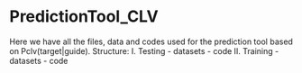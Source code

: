 # PredictionTool_CLV

Here we have all the files, data and codes used for the prediction tool based on Pclv(target|guide). 
Structure:
I. Testing
    - datasets 
    - code 
II. Training 
    - datasets 
    - code
